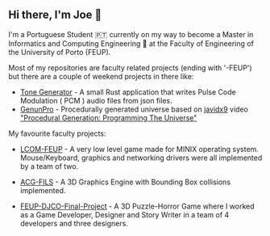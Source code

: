 ## Hi there, I'm Joe 👋
I'm a Portuguese Student 🇵🇹 currently on my way to become a Master in Informatics and Computing Engineering 💾 at the Faculty of Engineering of the University of Porto (FEUP).

Most of my repositories are faculty related projects (ending with '-FEUP') but there are a couple of weekend projects in there like:  
 - [Tone Generator](https://github.com/JoeMGomes/tone_generator) - A small Rust application that writes Pulse Code Modulation ( PCM ) audio files from json files.
 - [GenunPro](https://github.com/JoeMGomes/GenunPro) - Procedurally generated universe based on [javidx9](https://www.youtube.com/channel/UC-yuWVUplUJZvieEligKBkA) video  ["Procedural Generation: Programming The Universe"](https://www.youtube.com/watch?v=ZZY9YE7rZJw&t=592s) 

My favourite faculty projects:
 - [LCOM-FEUP](https://github.com/JoeMGomes/LCOM-FEUP) - A very low level game made for MINIX operating system. Mouse/Keyboard, graphics and networking drivers were all implemented by a team of two.
 - [ACG-FILS](https://github.com/JoeMGomes/ACG-FILS) - A 3D Graphics Engine with Bounding Box collisions implemented.

 - [FEUP-DJCO-Final-Project](https://github.com/JoeMGomes/FEUP-DJCO-Final-Project) - A 3D Puzzle-Horror Game where I worked as a Game Developer, Designer and Story Writer in a team of 4 developers and three designers.
<!--
**JoeMGomes/JoeMGomes** is a ✨ _special_ ✨ repository because its `README.md` (this file) appears on your GitHub profile.

Here are some ideas to get you started:

- 🔭 I’m currently working on ...
- 🌱 I’m currently learning ...
- 👯 I’m looking to collaborate on ...
- 🤔 I’m looking for help with ...
- 💬 Ask me about ...
- 📫 How to reach me: ...
- 😄 Pronouns: ...
- ⚡ Fun fact: ...
-->
